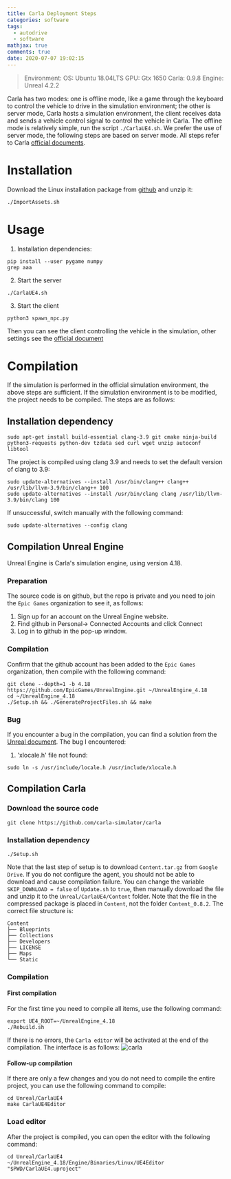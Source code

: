 ```yaml
---
title: Carla Deployment Steps
categories: software
tags:
  - autodrive
  - software
mathjax: true
comments: true
date: 2020-07-07 19:02:15
---
```


> Environment:
> OS: Ubuntu 18.04LTS
> GPU: Gtx 1650
> Carla: 0.9.8
> Engine: Unreal 4.2.2

Carla has two modes: one is offline mode, like a game through the keyboard to control the vehicle to drive in the simulation environment; the other is server mode, Carla hosts a simulation environment, the client receives data and sends a vehicle control signal to control the vehicle in Carla. The offline mode is relatively simple, run the script `./CarlaUE4.sh`. We prefer the use of server mode, the following steps are based on server mode. All steps refer to Carla [official documents](https://carla.readthedocs.io/en/stable/).

<!-- more -->

# Installation
Download the Linux installation package from [github](https://github.com/carla-simulator/carla/releases/) and unzip it:
```bash
./ImportAssets.sh
```
# Usage
1. Installation dependencies:
```
pip install --user pygame numpy
grep aaa
```
2. Start the server
```
./CarlaUE4.sh
```
3. Start the client
```
python3 spawn_npc.py
```
Then you can see the client controlling the vehicle in the simulation, other settings see the [official document](https://carla.readthedocs.io/en/stable/connecting_the_client/)

# Compilation
If the simulation is performed in the official simulation environment, the above steps are sufficient. If the simulation environment is to be modified, the project needs to be compiled. The steps are as follows:

## Installation dependency
```
sudo apt-get install build-essential clang-3.9 git cmake ninja-build python3-requests python-dev tzdata sed curl wget unzip autoconf libtool
```
The project is compiled using clang 3.9 and needs to set the default version of clang to 3.9:
```
sudo update-alternatives --install /usr/bin/clang++ clang++ /usr/lib/llvm-3.9/bin/clang++ 100
sudo update-alternatives --install /usr/bin/clang clang /usr/lib/llvm-3.9/bin/clang 100
```
If unsuccessful, switch manually with the following command:
```
sudo update-alternatives --config clang
```

## Compilation Unreal Engine
Unreal Engine is Carla's simulation engine, using version 4.18.

### Preparation
The source code is on github, but the repo is private and you need to join the `Epic Games` organization to see it, as follows:
1. Sign up for an account on the Unreal Engine website.
2. Find github in Personal-> Connected Accounts and click Connect
3. Log in to github in the pop-up window.

### Compilation
Confirm that the github account has been added to the `Epic Games` organization, then compile with the following command:
```
git clone --depth=1 -b 4.18 https://github.com/EpicGames/UnrealEngine.git ~/UnrealEngine_4.18
cd ~/UnrealEngine_4.18
./Setup.sh && ./GenerateProjectFiles.sh && make
```
### Bug
If you encounter a bug in the compilation, you can find a solution from the [Unreal document](https://forums.unrealengine.com/unreal-engine/announcements-and-releases/1745504-a-new-community-hosted-unreal-engine-wiki). The bug I encountered:
1. 'xlocale.h' file not found:
```
sudo ln -s /usr/include/locale.h /usr/include/xlocale.h
```

## Compilation Carla

### Download the source code
```
git clone https://github.com/carla-simulator/carla
```
### Installation dependency
```
./Setup.sh
```
Note that the last step of setup is to download `Content.tar.gz` from `Google Drive`. If you do not configure the agent, you should not be able to download and cause compilation failure. You can change the variable `SKIP_DOWNLOAD = false` of `Update.sh` to `true`, then manually download the file and unzip it to the `Unreal/CarlaUE4/Content` folder. Note that the file in the compressed package is placed in `Content`, not the folder `Content_0.8.2`. The correct file structure is:
```
Content
├── Blueprints
├── Collections
├── Developers
├── LICENSE
├── Maps
└── Static
```
### Compilation
#### First compilation
For the first time you need to compile all items, use the following command:
```
export UE4_ROOT=~/UnrealEngine_4.18
./Rebuild.sh
```
If there is no errors, the `Carla editor` will be activated at the end of the compilation. The interface is as follows:
![carla](https://user-images.githubusercontent.com/31853843/49566487-0eae1600-f92b-11e8-9eeb-0bd24a13c385.png)

#### Follow-up compilation
If there are only a few changes and you do not need to compile the entire project, you can use the following command to compile:
```
cd Unreal/CarlaUE4
make CarlaUE4Editor
```
### Load editor
After the project is compiled, you can open the editor with the following command:
```
cd Unreal/CarlaUE4
~/UnrealEngine_4.18/Engine/Binaries/Linux/UE4Editor "$PWD/CarlaUE4.uproject"
```
